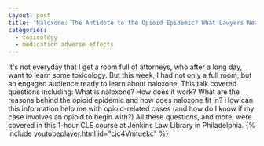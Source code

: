 ```yaml
---
layout: post
title: 'Naloxone: The Antidote to the Opioid Epidemic? What Lawyers Need to Know'
categories:
  - toxicology
  - medication adverse effects
---
```



It's not everyday that I get a room full of attorneys, who after a long day, want to learn some toxicology. But this week, I had not only a full room, but an engaged audience ready to learn about naloxone. This talk covered questions including: What is naloxone? How does it work? What are the reasons behind the opioid epidemic and how does naloxone fit in? How can this information help me with opioid-related cases (and how do I know if my case involves an opioid to begin with?) All these questions, and more, were covered in this 1-hour CLE course at Jenkins Law Library in Philadelphia. {% include youtubeplayer.html id="cjc4Vmtuekc" %}